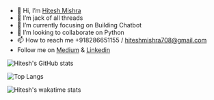 - 👋 Hi, I’m [Hitesh Mishra](https://www.linkedin.com/in/hiteshmishra708/)
- 👀 I’m jack of all threads
- 🌱 I’m currently focusing on Building Chatbot
- 💞️ I’m looking to collaborate on Python
- 📫 How to reach me +918286651155 / hiteshmishra708@gmail.com
- Follow me on [Medium](https://hiteshmishra708.medium.com/) & [Linkedin](https://www.linkedin.com/in/hiteshmishra708/)

![Hitesh's GitHub stats](https://github-readme-stats.vercel.app/api?username=hiteshmishra708&show_icons=true&theme=radical)

![Top Langs](https://github-readme-stats.vercel.app/api/top-langs/?username=hiteshmishra708&layout=compact)

![Hitesh's wakatime stats](https://github-readme-stats.vercel.app/api/wakatime?username=hiteshmishra708)
<!---
hiteshmishra708/hiteshmishra708 is a ✨ special ✨ repository because its `README.md` (this file) appears on your GitHub profile.
You can click the Preview link to take a look at your changes.
--->
